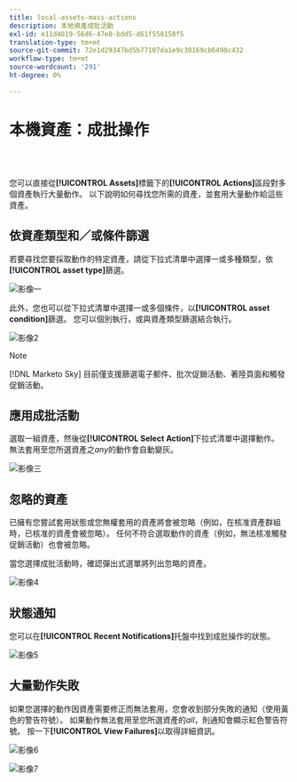 ```yaml
---
title: local-assets-mass-actions
description: 本地資產成批活動
exl-id: e11d4019-56d6-47e0-bdd5-d61f558158f5
translation-type: tm+mt
source-git-commit: 72e1d29347bd5b77107da1e9c30169cb6490c432
workflow-type: tm+mt
source-wordcount: '291'
ht-degree: 0%

---
```


# 本機資產：成批操作

<br> 

您可以直接從&#x200B;**[!UICONTROL Assets]**&#x200B;標籤下的&#x200B;**[!UICONTROL Actions]**&#x200B;區段對多個資產執行大量動作。 以下說明如何尋找您所需的資產，並套用大量動作給這些資產。

## 依資產類型和／或條件篩選

若要尋找您要採取動作的特定資產，請從下拉式清單中選擇一或多種類型，依&#x200B;**[!UICONTROL asset type]**&#x200B;篩選。

![影像一](/help/sky/assets/programs/local-assets-mass-actions/local-assets-mass-actions-1.png)

此外，您也可以從下拉式清單中選擇一或多個條件，以&#x200B;**[!UICONTROL asset condition]**&#x200B;篩選。 您可以個別執行，或與資產類型篩選結合執行。

![影像2](/help/sky/assets/programs/local-assets-mass-actions/local-assets-mass-actions-2.png)

>[!NOTE]
>
>[!DNL Marketo Sky] 目前僅支援篩選電子郵件、批次促銷活動、著陸頁面和觸發促銷活動。

## 應用成批活動

選取一組資產，然後從&#x200B;**[!UICONTROL Select Action]**&#x200B;下拉式清單中選擇動作。 無法套用至您所選資產之&#x200B;_any_&#x200B;的動作會自動變灰。

![影像三](/help/sky/assets/programs/local-assets-mass-actions/local-assets-mass-actions-3.png)

## 忽略的資產

已擁有您嘗試套用狀態或您無權套用的資產將會被忽略（例如，在核准資產群組時，已核准的資產會被忽略）。 任何不符合選取動作的資產（例如，無法核准觸發促銷活動）也會被忽略。

當您選擇成批活動時，確認彈出式選單將列出忽略的資產。

![影像4](/help/sky/assets/programs/local-assets-mass-actions/local-assets-mass-actions-4.png)

## 狀態通知

您可以在&#x200B;**[!UICONTROL Recent Notifications]**&#x200B;托盤中找到成批操作的狀態。

![影像5](/help/sky/assets/programs/local-assets-mass-actions/local-assets-mass-actions-5.png)

## 大量動作失敗

如果您選擇的動作因資產需要修正而無法套用，您會收到部分失敗的通知（使用黃色的警告符號）。 如果動作無法套用至您所選資產的&#x200B;_all_，則通知會顯示紅色警告符號。 按一下&#x200B;**[!UICONTROL View Failures]**&#x200B;以取得詳細資訊。

![影像6](/help/sky/assets/programs/local-assets-mass-actions/local-assets-mass-actions-6.png)

![影像7](/help/sky/assets/programs/local-assets-mass-actions/local-assets-mass-actions-7.png)
